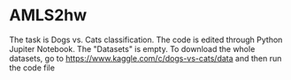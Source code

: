 # AMLS2hw
The task is Dogs vs. Cats classification.
The code is edited through Python Jupiter Notebook.
The "Datasets" is empty. To download the whole datasets, go to https://www.kaggle.com/c/dogs-vs-cats/data and then run the code file

